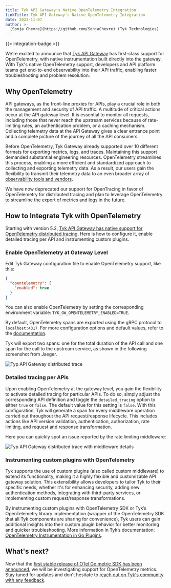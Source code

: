 ```yaml
---
title: Tyk API Gateway's Native OpenTelemetry Integration
linkTitle: Tyk API Gateway's Native OpenTelemetry Integration
date: 2023-11-07
author: >-
  [Sonja Chevre](https://github.com/SonjaChevre) (Tyk Technologies)
---
```


{{< integration-badge >}}

We're excited to announce that
[Tyk API Gateway](https://github.com/TykTechnologies/tyk) has first-class
support for OpenTelemetry, with native instrumentation built directly into the
gateway. With Tyk's native OpenTelemetry support, developers and API platform
teams get end-to-end observability into their API traffic, enabling faster
troubleshooting and problem resolution.

## Why OpenTelemetry

API gateways, as the front-line proxies for APIs, play a crucial role in both
the management and security of API traffic. A multitude of critical actions
occur at the API gateway level. It is essential to monitor all requests,
including those that never reach the upstream services because of rate-limiting
rules, an authentication problem, or a caching mechanism. Collecting telemetry
data at the API Gateway gives a clear entrance point and a complete picture of
the journey of all the API consumers.

Before OpenTelemetry, Tyk Gateway already supported over 10 different formats
for exporting metrics, logs, and traces. Maintaining this support demanded
substantial engineering resources. OpenTelemetry streamlines this process,
enabling a more efficient and standardized approach to collecting and exporting
telemetry data. As a result, our users gain the flexibility to transmit their
telemetry data to an even broader array of
[observability tools and vendors](/ecosystem/vendors/).

We have now deprecated our support for OpenTracing in favor of OpenTelemetry for
distributed tracing and plan to leverage OpenTelemetry to streamline the export
of metrics and logs in the future.

## How to Integrate Tyk with OpenTelemetry

Starting with version 5.2,
[Tyk API Gateway has native support for OpenTelemetry distributed tracing](https://tyk.io/docs/product-stack/tyk-gateway/advanced-configurations/distributed-tracing/open-telemetry/open-telemetry-overview/).
Here is how to configure it, enable detailed tracing per API and instrumenting
custom plugins.

### Enable OpenTelemetry at Gateway Level

Edit Tyk Gateway configuration file to enable OpenTelemetry support, like this:

```json
{
  "opentelemetry": {
    "enabled": true
  }
}
```

You can also enable OpenTelemetry by setting the corresponding environment
variable: `TYK_GW_OPENTELEMETRY_ENABLED=TRUE`.

By default, OpenTelemetry spans are exported using the gRPC protocol to
`localhost:4317`. For more configuration options and default values, refer to
the
[documentation](https://tyk.io/docs/tyk-oss-gateway/configuration/#opentelemetry).

Tyk will export two spans: one for the total duration of the API call and one
span for the call to the upstream service, as shown in the following screenshot
from Jaeger.

![Typ API Gateway distributed trace](tyk-api-gateway-opentelemetry-trace.png)

### Detailed tracing per APIs

Upon enabling OpenTelemetry at the gateway level, you gain the flexibility to
activate detailed tracing for particular APIs. To do so, simply adjust the
corresponding API definition and toggle the `detailed_tracing` option to either
`true` or `false`. The default value for this setting is `false`. With this
configuration, Tyk will generate a span for every middleware operation carried
out throughout the API request/response lifecycle. This includes actions like
API version validation, authentication, authorization, rate limiting, and
request and response transformation.

Here you can quickly spot an issue reported by the rate limiting middleware:

![Typ API Gateway distributed trace with middleware details](tyk-api-gateway-opentelemetry-trace-detail.png)

### Instrumenting custom plugins with OpenTelemetry

Tyk supports the use of custom plugins (also called custom middleware) to extend
its functionality, making it a highly flexible and customizable API gateway
solution. This extensibility allows developers to tailor Tyk to their specific
needs, whether it's for enhancing security, adding new authentication methods,
integrating with third-party services, or implementing custom request/response
transformations.

By instrumenting custom plugins with OpenTelemetry SDK or Tyk’s OpenTelemetry
library implementation (wrapper of the OpenTelemetry SDK that all Tyk components
are sharing for convenience), Tyk users can gain additional insights into their
custom plugin behavior for better monitoring and quicker troubleshooting. More
information in Tyk’s documentation:
[OpenTelemetry Instrumentation in Go Plugins](https://tyk.io/docs/product-stack/tyk-gateway/advanced-configurations/plugins/otel-plugins/).

## What's next?

Now that the
[first stable release of OTel Go metric SDK has been announced](/blog/2023/otel-go-metrics-sdk-stable/),
we will be investigating support for OpenTelemetry metrics. Stay tuned for
updates and don't hesitate to
[reach out on Tyk's community with any feedback](https://community.tyk.io/).
